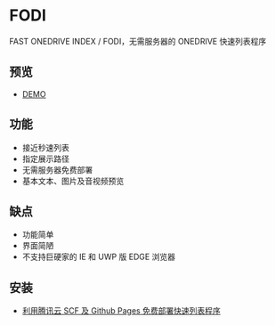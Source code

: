 # FODI

FAST ONEDRIVE INDEX / FODI，无需服务器的 ONEDRIVE 快速列表程序

## 预览

- [DEMO](https://logi.ml/fodi.html)

## 功能

- 接近秒速列表
- 指定展示路径
- 无需服务器免费部署
- 基本文本、图片及音视频预览

## 缺点

- 功能简单
- 界面简陋
- 不支持巨硬家的 IE 和 UWP 版 EDGE 浏览器

## 安装

- [利用腾讯云 SCF 及 Github Pages 免费部署快速列表程序](https://logi.ml/front-end/scf-fodi.html)
